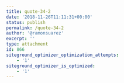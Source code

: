 ```yaml
---
title: quote-34-2
date: '2018-11-26T11:11:31+00:00'
status: publish
permalink: /quote-34-2
author: '@ramonsuarez'
excerpt: ''
type: attachment
id: 866
siteground_optimizer_optimization_attempts:
    - '1'
siteground_optimizer_is_optimized:
    - '1'
---
```

<!DOCTYPE html PUBLIC "-//W3C//DTD HTML 4.0 Transitional//EN" "http://www.w3.org/TR/REC-html40/loose.dtd">
<?xml encoding="UTF-8">
